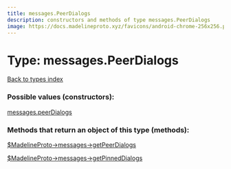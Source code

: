 ```yaml
---
title: messages.PeerDialogs
description: constructors and methods of type messages.PeerDialogs
image: https://docs.madelineproto.xyz/favicons/android-chrome-256x256.png
---
```

# Type: messages.PeerDialogs  
[Back to types index](index.md)



### Possible values (constructors):

[messages.peerDialogs](../constructors/messages.peerDialogs.md)  



### Methods that return an object of this type (methods):

[$MadelineProto->messages->getPeerDialogs](../methods/messages.getPeerDialogs.md)  

[$MadelineProto->messages->getPinnedDialogs](../methods/messages.getPinnedDialogs.md)  



